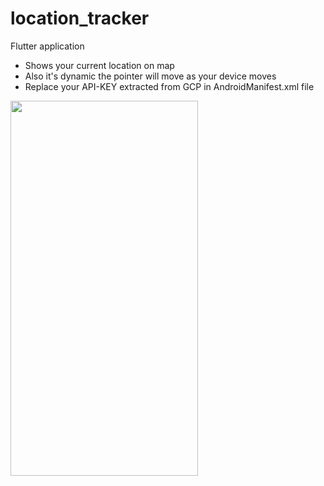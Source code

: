 # location_tracker

Flutter application
  - Shows your current location on map
  - Also it's dynamic the pointer will move as your device moves
  - Replace your API-KEY extracted from GCP in AndroidManifest.xml file

<img src="https://user-images.githubusercontent.com/64483403/114299304-2340e100-9ad8-11eb-83c3-e28ec4bc8cd7.jpg" height=600 width=300>


